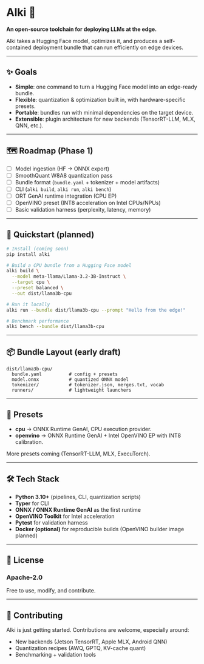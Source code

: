 # Alki 🌊

**An open-source toolchain for deploying LLMs at the edge.**

Alki takes a Hugging Face model, optimizes it, and produces a self-contained deployment bundle that can run efficiently on edge devices.

---

## ✨ Goals

* **Simple**: one command to turn a Hugging Face model into an edge-ready bundle.
* **Flexible**: quantization & optimization built in, with hardware-specific presets.
* **Portable**: bundles run with minimal dependencies on the target device.
* **Extensible**: plugin architecture for new backends (TensorRT-LLM, MLX, QNN, etc.).

---

## 🗺️ Roadmap (Phase 1)

* [ ] Model ingestion (HF → ONNX export)
* [ ] SmoothQuant W8A8 quantization pass
* [ ] Bundle format (`bundle.yaml` + tokenizer + model artifacts)
* [ ] CLI (`alki build`, `alki run`, `alki bench`)
* [ ] ORT GenAI runtime integration (CPU EP)
* [ ] OpenVINO preset (INT8 acceleration on Intel CPUs/NPUs)
* [ ] Basic validation harness (perplexity, latency, memory)

---

## 🚀 Quickstart (planned)

```bash
# Install (coming soon)
pip install alki

# Build a CPU bundle from a Hugging Face model
alki build \
  --model meta-llama/Llama-3.2-3B-Instruct \
  --target cpu \
  --preset balanced \
  --out dist/llama3b-cpu

# Run it locally
alki run --bundle dist/llama3b-cpu --prompt "Hello from the edge!"

# Benchmark performance
alki bench --bundle dist/llama3b-cpu
```

---

## 📦 Bundle Layout (early draft)

```
dist/llama3b-cpu/
  bundle.yaml          # config + presets
  model.onnx           # quantized ONNX model
  tokenizer/           # tokenizer.json, merges.txt, vocab
  runners/             # lightweight launchers
```

---

## 🔌 Presets

* **cpu** → ONNX Runtime GenAI, CPU execution provider.
* **openvino** → ONNX Runtime GenAI + Intel OpenVINO EP with INT8 calibration.

More presets coming (TensorRT-LLM, MLX, ExecuTorch).

---

## 🛠️ Tech Stack

* **Python 3.10+** (pipelines, CLI, quantization scripts)
* **Typer** for CLI
* **ONNX / ONNX Runtime GenAI** as the first runtime
* **OpenVINO Toolkit** for Intel acceleration
* **Pytest** for validation harness
* **Docker (optional)** for reproducible builds (OpenVINO builder image planned)

---

## 📜 License

### Apache-2.0

Free to use, modify, and contribute.

---

## 🤝 Contributing

Alki is just getting started. Contributions are welcome, especially around:

* New backends (Jetson TensorRT, Apple MLX, Android QNN)
* Quantization recipes (AWQ, GPTQ, KV-cache quant)
* Benchmarking + validation tools